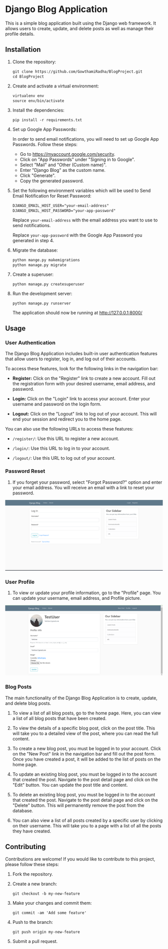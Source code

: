 # Django Blog Application

This is a simple blog application built using the Django web framework. It allows users to create, update, and delete posts as well as manage their profile details.

## Installation

1. Clone the repository:

   ```
   git clone https://github.com/GowthamiRadha/BlogProject.git
   cd BlogProject
   ```

2. Create and activate a virtual environment:

   ```
   virtualenv env
   source env/bin/activate
   ```

3. Install the dependencies:

   ```
   pip install -r requirements.txt
   ```

4. Set up Google App Passwords:

   In order to send email notifications, you will need to set up Google App Passwords. Follow these steps:

   - Go to https://myaccount.google.com/security.
   - Click on "App Passwords" under "Signing in to Google".
   - Select "Mail" and "Other (Custom name)".
   - Enter "Django Blog" as the custom name.
   - Click "Generate".
   - Copy the generated password.

5. Set the following environment variables which will be used to Send Email Notification for Reset Password:

   ```
   DJANGO_EMAIL_HOST_USER="your-email-address"
   DJANGO_EMAIL_HOST_PASSWORD="your-app-password"
   ```
   
   Replace `your-email-address` with the email address you want to use to send notifications.

   Replace `your-app-password` with the Google App Password you generated in step 4.


6. Migrate the database:

   ```
   python mange.py makemigrations
   python manage.py migrate
   ```

7. Create a superuser:

   ```
   python manage.py createsuperuser
   ```

8. Run the development server:

   ```
   python manage.py runserver
   ```

   The application should now be running at http://127.0.0.1:8000/

## Usage

### User Authentication

The Django Blog Application includes built-in user authentication features that allow users to register, log in, and log out of their accounts.

To access these features, look for the following links in the navigation bar:

- **Register:** Click on the "Register" link to create a new account. Fill out the registration form with your desired username, email address, and password.

- **Login:** Click on the "Login" link to access your account. Enter your username and password on the login form.

- **Logout:** Click on the "Logout" link to log out of your account. This will end your session and redirect you to the home page.

You can also use the following URLs to access these features:

- `/register/`: Use this URL to register a new account.

- `/login/`: Use this URL to log in to your account.

- `/logout/`: Use this URL to log out of your account.

### Password Reset

1. If you forget your password, select "Forgot Password?" option and enter your email address. You will receive an email with a link to reset your password.

![Password Reset Screenshot](ResetPassword.png)

### User Profile

1. To view or update your profile information, go to the "Profile" page. You can update your username, email address, and Profile picture.

![Profile Update Screenshot](ProfileUpdate.png)

### Blog Posts

The main functionality of the Django Blog Application is to create, update, and delete blog posts.

1. To view a list of all blog posts, go to the home page. Here, you can view a list of all blog posts that have been created.

2. To view the details of a specific blog post, click on the post title. This will take you to a detailed view of the post, where you can read the full content.

3. To create a new blog post, you must be logged in to your account. Click on the "New Post" link in the navigation bar and fill out the post form. Once you have created a post, it will be added to the list of posts on the home page.

4. To update an existing blog post, you must be logged in to the account that created the post. Navigate to the post detail page and click on the "Edit" button. You can update the post title and content.

5. To delete an existing blog post, you must be logged in to the account that created the post. Navigate to the post detail page and click on the "Delete" button. This will permanently remove the post from the database.

6. You can also view a list of all posts created by a specific user by clicking on their username. This will take you to a page with a list of all the posts they have created.

## Contributing

Contributions are welcome! If you would like to contribute to this project, please follow these steps:

1. Fork the repository.

2. Create a new branch:

   ```
   git checkout -b my-new-feature
   ```

3. Make your changes and commit them:

   ```
   git commit -am 'Add some feature'
   ```

4. Push to the branch:

   ```
   git push origin my-new-feature
   ```

5. Submit a pull request.